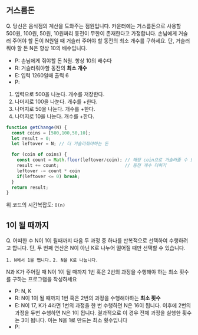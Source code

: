 ## 거스름돈

Q. 당신은 음식점의 계산을 도와주는 점원입니다. 카운터에는 거스름돈으로 사용할 500원, 100원, 50원, 10원짜리 동전이 무한이 존재한다고 가정합니다. 
손님에게 거슬러 주어야 할 돈이 N원일 때 거슬러 주어야 할 동전의 최소 개수를 구하세요. 단, 거슬러 줘야 할 돈 N은 항상 10의 배수입니다.

- P: 손님에게 줘야할 돈 N원. 항상 10의 배수다
- R: 거슬러줘야할 동전의 **최소 개수**
- E: 입력 1260일때 출력 6
- P:
1. 입력으로 500을 나눈다. 개수를 저장한다.
2. 나머지로 100을 나눈다. 개수를 +한다.
3. 나머지로 50을 나눈다. 개수를 +한다.
4. 나머지로 10을 나눈다. 개수를 +한다.


```js
function getChange(N) {
  const coins = [500,100,50,10];
  let result = 0;
  let leftover = N; // 더 거슬러줘야하는 돈

  for (coin of coins) {
    const count = Math.floor(leftover/coin); // 해당 coin으로 거슬러줄 수 있을때 그 동전의 개수
    result += count;                         // 동전 개수 더하기
    leftover -= count * coin
    if(leftover <= 0) break;
  }
  return result;
}
```

위 코드의 시간복잡도: `O(n)`

## 1이 될 때까지

Q. 어떠한 수 N이 1이 될때까지 다음 두 과정 중 하나를 반복적으로 선택하여 수행하려고 합니다. 
단, 두 번째 연산은 N이 아닌 K로 나누어 떨어질 때만 선택할 수 있습니다. 

`1. N에서 1을 뺍니다.`
`2. N을 K로 나눕니다.`

N과 K가 주어질 때 N이 1이 될 때까지 1번 혹은 2번의 과정을 수행해야 하는 최소 횟수를 구하는 프로그램을 작성하세요

- P: N, K
- R: N이 1이 될 때까지 1번 혹은 2번의 과정을 수행해야하는 **최소 횟수**
- E: N이 17, K가 4라면 1번의 과정을 한 번 수행하면 N은 16이 됩니다. 이후에 2번의 과정을 두번 수행하면 N은 1이 됩니다. 
결과적으로 이 경우 전체 과정을 실행한 횟수는 3이 됩니다. 이는 N을 1로 만드는 최소 횟수입니다
- P:
